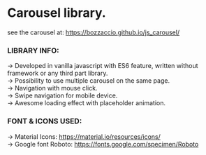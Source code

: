# Carousel library.

see the carousel at: https://bozzaccio.github.io/js_carousel/

<h3>LIBRARY INFO:</h3>

&#8594; Developed in vanilla javascript with ES6 feature, written without framework or any third part library. </br>
&#8594; Possibility to use multiple carousel on the same page. </br>
&#8594; Navigation with mouse click. </br>
&#8594; Swipe navigation for mobile device. </br>
&#8594; Awesome loading effect with placeholder animation. </br>

<h3>FONT & ICONS USED:</h3>

&#8594; Material Icons: https://material.io/resources/icons/ </br>
&#8594; Google font Roboto: https://fonts.google.com/specimen/Roboto </br>
